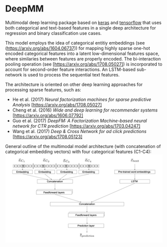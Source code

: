 # DeepMM
Multimodal deep learning package based on [keras](https://github.com/keras-team/keras) and [tensorflow](https://github.com/tensorflow/tensorflow) that uses both categorical and text-based features in a single deep architecture for regression and binary classification use cases.

This model employs the idea of categorical entitiy embeddings (see (https://arxiv.org/abs/1604.06737)) for mapping highly sparse one-hot encoded categorical features into a latent low-dimensional features space, where similaries between features are properly encoded. The bi-interaction pooling operation (see [https://arxiv.org/abs/1708.05027]) is incorporated to account for second-order feature interactions. An LSTM-based sub-network is used to process the sequential text features.

The architecture is oriented on other deep learning approaches for processing sparse features, such as:
* He et al. (2017) *Neural factorization machines for sparse predictive Analysis* [https://arxiv.org/abs/1708.05027]
* Cheng et al. (2016) *Wide and deep learning for recommender systems* [https://arxiv.org/abs/1606.07792]
* Guo et al. (2017) *DeepFM: A Factorization Machine-based neural network for CTR prediction* [https://arxiv.org/abs/1703.04247]
* Wang et al. (2017) *Deep & Cross Network for ad click predictions* [https://arxiv.org/abs/1708.05123]


General outline of the multimodal model architecture (with concatenation of categorical embedding vectors) with four categorical features (C1-C4):
![image](img/multimodal_model.png)

